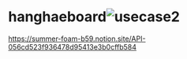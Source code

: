 # hanghaeboard![usecase2](https://user-images.githubusercontent.com/122453216/232701041-01592336-8576-457f-9ffe-6b27af35568e.png)

https://summer-foam-b59.notion.site/API-056cd523f936478d95413e3b0cffb584
